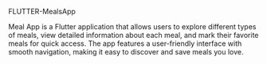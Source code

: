 FLUTTER-MealsApp

Meal App is a Flutter application that allows users to explore different types of meals, view detailed information about each meal, and mark their favorite meals for quick access. The app features a user-friendly interface with smooth navigation, making it easy to discover and save meals you love. 
